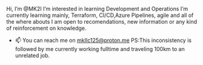 Hi, I’m @MK2I
I’m interested in learning Development and Operations
I’m currently learning mainly, Terraform, CI/CD,Azure Pipelines, agile and all of the where abouts
I am open to recomendations, new information or any kind of reinforcement on knowledge.
- 📫 You can reach me on mkIIc125@proton.me 
PS:This inconsistency is followed by me currently working fulltime and traveling 100km to an unrelated job.  
